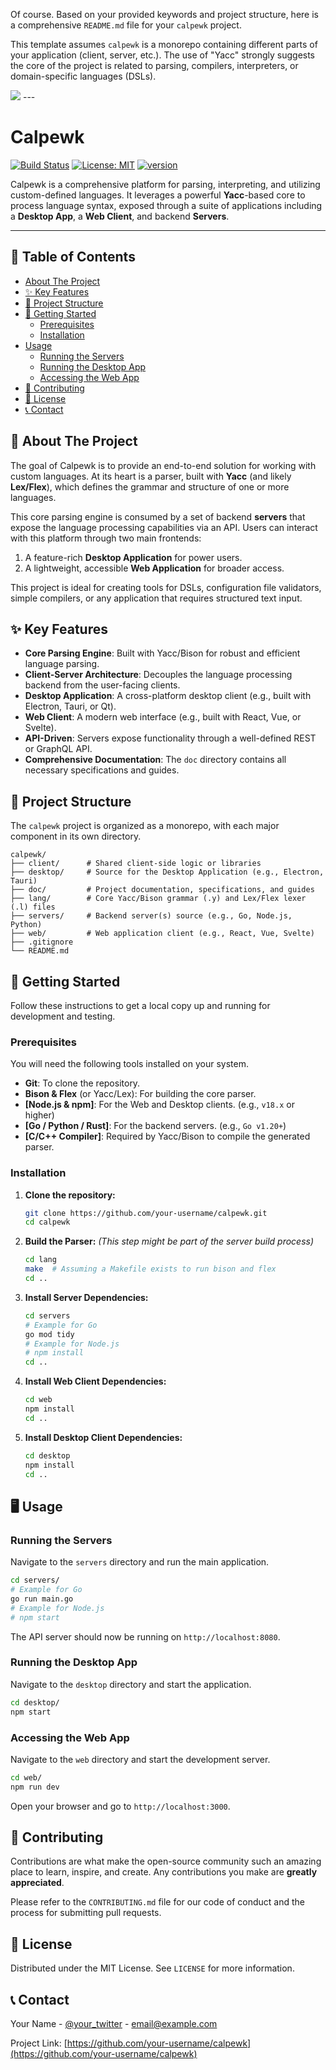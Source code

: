 Of course. Based on your provided keywords and project structure, here is a comprehensive `README.md` file for your `calpewk` project.

This template assumes `calpewk` is a monorepo containing different parts of your application (client, server, etc.). The use of "Yacc" strongly suggests the core of the project is related to parsing, compilers, interpreters, or domain-specific languages (DSLs).

<img src="./matrix/cec/bin/image/logon.png">
---

# Calpewk

[![Build Status](https://img.shields.io/travis/com/your-username/calpewk.svg?style=for-the-badge)](https://travis-ci.com/your-username/calpewk)
[![License: MIT](https://img.shields.io/badge/License-MIT-yellow.svg?style=for-the-badge)](https://opensource.org/licenses/MIT)
[![version](https://img.shields.io/badge/version-0.1.0-blue.svg?style=for-the-badge)](./CHANGELOG.md)

Calpewk is a comprehensive platform for parsing, interpreting, and utilizing custom-defined languages. It leverages a powerful **Yacc**-based core to process language syntax, exposed through a suite of applications including a **Desktop App**, a **Web Client**, and backend **Servers**.

---

## 📖 Table of Contents

- [About The Project](#-about-the-project)
- [✨ Key Features](#-key-features)
- [📂 Project Structure](#-project-structure)
- [🚀 Getting Started](#-getting-started)
  - [Prerequisites](#prerequisites)
  - [Installation](#installation)
- [Usage](#-usage)
  - [Running the Servers](#running-the-servers)
  - [Running the Desktop App](#running-the-desktop-app)
  - [Accessing the Web App](#accessing-the-web-app)
- [🤝 Contributing](#-contributing)
- [📜 License](#-license)
- [📞 Contact](#-contact)

## 🌟 About The Project

The goal of Calpewk is to provide an end-to-end solution for working with custom languages. At its heart is a parser, built with **Yacc** (and likely **Lex/Flex**), which defines the grammar and structure of one or more languages.

This core parsing engine is consumed by a set of backend **servers** that expose the language processing capabilities via an API. Users can interact with this platform through two main frontends:
1.  A feature-rich **Desktop Application** for power users.
2.  A lightweight, accessible **Web Application** for broader access.

This project is ideal for creating tools for DSLs, configuration file validators, simple compilers, or any application that requires structured text input.

## ✨ Key Features

-   **Core Parsing Engine**: Built with Yacc/Bison for robust and efficient language parsing.
-   **Client-Server Architecture**: Decouples the language processing backend from the user-facing clients.
-   **Desktop Application**: A cross-platform desktop client (e.g., built with Electron, Tauri, or Qt).
-   **Web Client**: A modern web interface (e.g., built with React, Vue, or Svelte).
-   **API-Driven**: Servers expose functionality through a well-defined REST or GraphQL API.
-   **Comprehensive Documentation**: The `doc` directory contains all necessary specifications and guides.

## 📂 Project Structure

The `calpewk` project is organized as a monorepo, with each major component in its own directory.

```
calpewk/
├── client/      # Shared client-side logic or libraries
├── desktop/     # Source for the Desktop Application (e.g., Electron, Tauri)
├── doc/         # Project documentation, specifications, and guides
├── lang/        # Core Yacc/Bison grammar (.y) and Lex/Flex lexer (.l) files
├── servers/     # Backend server(s) source (e.g., Go, Node.js, Python)
├── web/         # Web application client (e.g., React, Vue, Svelte)
├── .gitignore
└── README.md
```

## 🚀 Getting Started

Follow these instructions to get a local copy up and running for development and testing.

### Prerequisites

You will need the following tools installed on your system.
*   **Git**: To clone the repository.
*   **Bison & Flex** (or Yacc/Lex): For building the core parser.
*   **[Node.js & npm]**: For the Web and Desktop clients. (e.g., `v18.x` or higher)
*   **[Go / Python / Rust]**: For the backend servers. (e.g., `Go v1.20+`)
*   **[C/C++ Compiler]**: Required by Yacc/Bison to compile the generated parser.

### Installation

1.  **Clone the repository:**
    ```sh
    git clone https://github.com/your-username/calpewk.git
    cd calpewk
    ```

2.  **Build the Parser:**
    *(This step might be part of the server build process)*
    ```sh
    cd lang
    make  # Assuming a Makefile exists to run bison and flex
    cd ..
    ```

3.  **Install Server Dependencies:**
    ```sh
    cd servers
    # Example for Go
    go mod tidy
    # Example for Node.js
    # npm install
    cd ..
    ```

4.  **Install Web Client Dependencies:**
    ```sh
    cd web
    npm install
    cd ..
    ```

5.  **Install Desktop Client Dependencies:**
    ```sh
    cd desktop
    npm install
    cd ..
    ```

## 🖥️ Usage

### Running the Servers

Navigate to the `servers` directory and run the main application.

```sh
cd servers/
# Example for Go
go run main.go
# Example for Node.js
# npm start
```
The API server should now be running on `http://localhost:8080`.

### Running the Desktop App

Navigate to the `desktop` directory and start the application.

```sh
cd desktop/
npm start
```

### Accessing the Web App

Navigate to the `web` directory and start the development server.

```sh
cd web/
npm run dev
```
Open your browser and go to `http://localhost:3000`.

## 🤝 Contributing

Contributions are what make the open-source community such an amazing place to learn, inspire, and create. Any contributions you make are **greatly appreciated**.

Please refer to the `CONTRIBUTING.md` file for our code of conduct and the process for submitting pull requests.

## 📜 License

Distributed under the MIT License. See `LICENSE` for more information.

## 📞 Contact

Your Name - [@your_twitter](https://twitter.com/your_twitter) - email@example.com

Project Link: [https://github.com/your-username/calpewk](https://github.com/your-username/calpewk)